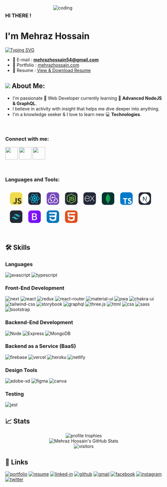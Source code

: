 <img align="right" alt="coding" width="350" src="https://i.ibb.co/Mkjg2y8/122.gif">

### HI THERE !

<h1>I'm Mehraz Hossain</h1>

[![Typing SVG](https://readme-typing-svg.herokuapp.com?color=1A1A1A&lines=MERN+Stack+Developer;Frontend+Developer;Backend+Developer;React+Developer;Software+Developer;JavaScript+Developer;UI%2FUX+Designer)](https://git.io/typing-svg)


<!-- - 💬 Ask me about **React, Node and JavaScript.** -->

- 📧 E-mail : **mehrazhossain54@gmail.com**
- 📝 Portfolio : [mehrazhossain.com](https://mehrazhossain.netlify.app/)
- 📄 Resume : [View & Download Resume](https://drive.google.com/file/d/14ESrW0RZRaO3gjE0sSGYufNBUdBkRmIz/view?usp=sharing)

## <img src="https://media.giphy.com/media/WUlplcMpOCEmTGBtBW/giphy.gif" width="40"> **About Me:**

- I'm passionate 🔭️ Web Developer currently learning 🌱 **Advanced NodeJS & GraphQL**.
- I believe in activity with insight that helps me dive deeper into anything.
- I'm a knowledge seeker & I love to learn new 💻 **Technologies**.
</br>

### Connect with me:

<p align="left">
<a href="https://www.linkedin.com/in/mehraz-hossain/" target="blank"><img align="center" src="https://raw.githubusercontent.com/gauravghongde/social-icons/9d939e1c5b7ea4a24ac39c3e4631970c0aa1b920/SVG/Color/LinkedIN.svg" alt="" height="40" width="40" /></a>
<a href="https://www.facebook.com/mehraz.h.apu" target="blank"><img align="center" src="https://raw.githubusercontent.com/gauravghongde/social-icons/9d939e1c5b7ea4a24ac39c3e4631970c0aa1b920/SVG/Color/Facebook.svg" alt="" height="40" width="40" /></a>
<a href="https://mehrazhossain.netlify.com/" target="blank"><img align="center" src="https://www.freepnglogos.com/uploads/logo-website-png/logo-website-website-icon-with-png-and-vector-format-for-unlimited-22.png" alt="" height="40" width="40" /></a>

</p>

</br>

### Languages and Tools:

<p align="left">
 <img src="https://raw.githubusercontent.com/tandpfun/skill-icons/993782dbef600360a61a4393555f3afc0e3c61b1/icons/JavaScript.svg" alt="" height="40" width="40" style='margin-top:15px; margin-left:15px '/>
<img src="https://raw.githubusercontent.com/tandpfun/skill-icons/993782dbef600360a61a4393555f3afc0e3c61b1/icons/React-Dark.svg" alt="react icon" height="40" width="40" style='margin-top:15px; margin-left:15px '/>
<img src="https://raw.githubusercontent.com/tandpfun/skill-icons/993782dbef600360a61a4393555f3afc0e3c61b1/icons/Redux.svg" alt="" height="40" width="40" style='margin-top:15px; margin-left:15px '/>
<img src="https://raw.githubusercontent.com/tandpfun/skill-icons/993782dbef600360a61a4393555f3afc0e3c61b1/icons/NodeJS-Dark.svg" alt="" height="40" width="40" style='margin-top:15px; margin-left:15px '/>
<img src="https://raw.githubusercontent.com/tandpfun/skill-icons/993782dbef600360a61a4393555f3afc0e3c61b1/icons/ExpressJS-Dark.svg" alt="" height="40" width="40" style='margin-top:15px; margin-left:15px '/>
<img src="https://raw.githubusercontent.com/tandpfun/skill-icons/993782dbef600360a61a4393555f3afc0e3c61b1/icons/MongoDB.svg" alt="" height="40" width="40" style='margin-top:15px; margin-left:15px '/>
<img src="https://raw.githubusercontent.com/tandpfun/skill-icons/993782dbef600360a61a4393555f3afc0e3c61b1/icons/TypeScript.svg" alt="" height="40" width="40" style='margin-top:15px; margin-left:15px '/>
<img src="https://raw.githubusercontent.com/tandpfun/skill-icons/993782dbef600360a61a4393555f3afc0e3c61b1/icons/NextJS-Dark.svg" alt="" height="40" width="40" style='margin-top:15px; margin-left:15px '/>
<img src="https://raw.githubusercontent.com/tandpfun/skill-icons/993782dbef600360a61a4393555f3afc0e3c61b1/icons/TailwindCSS-Dark.svg" alt="" height="40" width="40" style='margin-top:15px; margin-left:15px '/>
<img src="https://raw.githubusercontent.com/tandpfun/skill-icons/993782dbef600360a61a4393555f3afc0e3c61b1/icons/Bootstrap.svg" alt="" height="40" width="40" style='margin-top:15px; margin-left:15px '/>
<img src="https://raw.githubusercontent.com/tandpfun/skill-icons/993782dbef600360a61a4393555f3afc0e3c61b1/icons/CSS.svg" alt="" height="40" width="40" style='margin-top:15px; margin-left:15px '/>
<img src="https://raw.githubusercontent.com/tandpfun/skill-icons/993782dbef600360a61a4393555f3afc0e3c61b1/icons/HTML.svg" alt="" height="40" width="40"  style='margin-top:15px; margin-left:15px '/>
</p>
<br />


<!-- Skills -->

## 🛠️ Skills

### Languages

![javascript](https://img.shields.io/badge/JavaScript-323330?style=for-the-badge&logo=javascript&logoColor=F7DF1E)
![typescript](https://img.shields.io/badge/TypeScript-3178C6?style=for-the-badge&logo=typescript&logoColor=white)

### Front-End Development

![next](https://img.shields.io/badge/Next-000000?style=for-the-badge&logo=nextdotjs&logoColor=FFFFFF)
![react](https://img.shields.io/badge/React-20232A?style=for-the-badge&logo=react&logoColor=61DAFB)
![redux](https://img.shields.io/badge/Redux-593D88?style=for-the-badge&logo=redux&logoColor=white)
![react-router](https://img.shields.io/badge/React_Router-CA4245?style=for-the-badge&logo=react-router&logoColor=white)
![material-ui](https://img.shields.io/badge/Material_UI-0081CB?style=for-the-badge&logo=mui&logoColor=white)
![pwa](https://img.shields.io/badge/Progressive_Web_App-4285F4?style=for-the-badge&logo=googlechrome&logoColor=white)
![chakra-ui](https://img.shields.io/badge/Chakra_UI-319795?style=for-the-badge&logo=chakra-ui&logoColor=white)
![tailwind-css](https://img.shields.io/badge/tailwind_css-06B6D4?style=for-the-badge&logo=tailwind-css&logoColor=white)
![storybook](https://img.shields.io/badge/storybook-FF4785?style=for-the-badge&logo=storybook&logoColor=white)
![graphql](https://img.shields.io/badge/GraphQL-E434AA?style=for-the-badge&logo=graphql&logoColor=white)
![three.js](https://img.shields.io/badge/Three.js-000000?style=for-the-badge&logo=three.js&logoColor=white)
![html](https://img.shields.io/badge/HTML5-E34F26?style=for-the-badge&logo=html5&logoColor=white)
![css](https://img.shields.io/badge/CSS3-1572B6?style=for-the-badge&logo=css3&logoColor=white)
![sass](https://img.shields.io/badge/SASS-CC6699?style=for-the-badge&logo=sass&logoColor=white)
![bootstrap](https://img.shields.io/badge/Bootstrap-563D7C?style=for-the-badge&logo=bootstrap&logoColor=white)

### Backend-End Development

![Node](https://img.shields.io/badge/Node.js-43853D?style=for-the-badge&logo=node.js&logoColor=white)
![Express](https://img.shields.io/badge/Express.js-404D59?style=for-the-badge)
![MongoDB](https://img.shields.io/badge/MongoDB-4EA94B?style=for-the-badge&logo=mongodb&logoColor=white)

### Backend as a Service (BaaS)

![firebase](https://img.shields.io/badge/Firebase-ffaa00?style=for-the-badge&logo=Firebase&logoColor=white)
![vercel](https://img.shields.io/badge/Vercel-000000?style=for-the-badge&logo=Vercel&logoColor=white)
![heroku](https://img.shields.io/badge/Heroku-430098?style=for-the-badge&logo=heroku&logoColor=white)
![netlify](https://img.shields.io/badge/Netlify-00C7B7?style=for-the-badge&logo=netlify&logoColor=white)

### Design Tools

![adobe-xd](https://img.shields.io/badge/adobe_xd-470137?style=for-the-badge&logo=adobe-xd&logoColor=white)
![figma](https://img.shields.io/badge/figma-000000?style=for-the-badge&logo=figma&logoColor=white)
![canva](https://img.shields.io/badge/canva-00C4CC?style=for-the-badge&logo=canva&logoColor=white)

### Testing

![jest](https://img.shields.io/badge/Jest-C21325?style=for-the-badge&logo=jest&logoColor=white)

## 📈 Stats

<div align="center">
    <img src="https://github-profile-trophy.vercel.app/?username=mehrazhossain&row=1&column=6&margin-h=8&theme=darkhub&count_private=true&margin-w=15&no-frame=true" alt="profile trophies" />
    <br />
    <img src="https://github-readme-stats.vercel.app/api?username=mehrazhossain&show_icons=true&hide_border=true" alt="Mehraz Hossain's GitHub Stats">
    <br />
    <img src="https://visitor-badge.laobi.icu/badge?page_id=mehrazhossain.mehrazhossain" alt="visitors">
</div>

<!-- Links -->

## 🔗 Links

[![portfolio](https://img.shields.io/badge/Portfolio-5340ff?style=for-the-badge&logo=Google-chrome&logoColor=white)](https://mehrazhossain.netlify.app/)
[![resume](https://img.shields.io/badge/Resume-4285F4?style=for-the-badge&logo=read-the-docs&logoColor=white)](https://drive.google.com/file/d/14ESrW0RZRaO3gjE0sSGYufNBUdBkRmIz/view?usp=sharing)
[![linked-in](https://img.shields.io/badge/Linked_In-0077B5?style=for-the-badge&logo=LinkedIn&logoColor=white)](https://www.linkedin.com/in/mehraz-hossain/)
[![github](https://img.shields.io/badge/GitHub-000000?style=for-the-badge&logo=GitHub&logoColor=white)](https://github.com/mehrazhossain)
[![gmail](https://img.shields.io/badge/Gmail-D14836?style=for-the-badge&logo=Gmail&logoColor=white)](mailto:mehrazhossain54@gmail.com)
[![facebook](https://img.shields.io/badge/Facebook-1877F2?style=for-the-badge&logo=facebook&logoColor=white)](https://www.facebook.com/mehraz.h.apu/)
[![instagram](https://img.shields.io/badge/Instagram-E4405F?style=for-the-badge&logo=instagram&logoColor=white)](https://www.instagram.com/mehraz_h_/)
[![twitter](https://img.shields.io/badge/Twitter-1DA1F2?style=for-the-badge&logo=twitter&logoColor=white)](https://www.twitter.com/mehraz_h_/)
